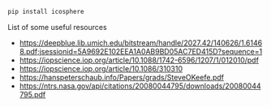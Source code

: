 
```bash
pip install icosphere
```


List of some useful resources 
- https://deepblue.lib.umich.edu/bitstream/handle/2027.42/140626/1.61468.pdf;jsessionid=5A9692E102EEA1A0AB9BD05AC7ED415D?sequence=1
- https://iopscience.iop.org/article/10.1088/1742-6596/1207/1/012010/pdf
- https://iopscience.iop.org/article/10.1086/310310
- https://hanspeterschaub.info/Papers/grads/SteveOKeefe.pdf
- https://ntrs.nasa.gov/api/citations/20080044795/downloads/20080044795.pdf